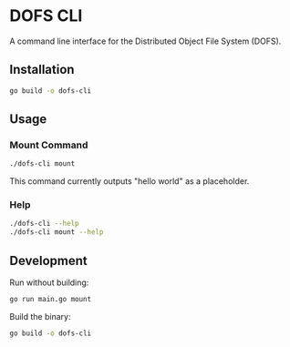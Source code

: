 # DOFS CLI

A command line interface for the Distributed Object File System (DOFS).

## Installation

```bash
go build -o dofs-cli
```

## Usage

### Mount Command

```bash
./dofs-cli mount
```

This command currently outputs "hello world" as a placeholder.

### Help

```bash
./dofs-cli --help
./dofs-cli mount --help
```

## Development

Run without building:
```bash
go run main.go mount
```

Build the binary:
```bash
go build -o dofs-cli
``` 